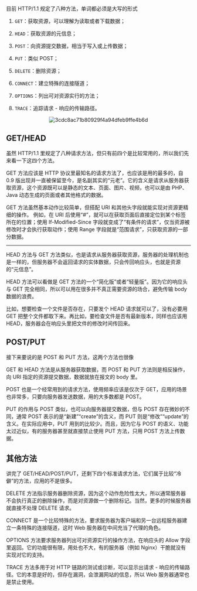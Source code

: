 目前 HTTP/1.1 规定了八种方法，单词都必须是大写的形式

1. `GET`：获取资源，可以理解为读取或者下载数据；

2. `HEAD`：获取资源的元信息；

3. `POST`：向资源提交数据，相当于写入或上传数据；

4. `PUT`：类似 POST；

5. `DELETE`：删除资源；

6. `CONNECT`：建立特殊的连接隧道；

7. `OPTIONS`：列出可对资源实行的方法；

8. `TRACE`：追踪请求 - 响应的传输路径。

   

<center><img src="https://ning-wang.oss-cn-beijing.aliyuncs.com/blog-imags/3cdc8ac71b80929f4a94dfeb9ffe4b6d.jpg" alt="3cdc8ac71b80929f4a94dfeb9ffe4b6d"  /></center>

## GET/HEAD

虽然 HTTP/1.1 里规定了八种请求方法，但只有前四个是比较常用的，所以我们先来看一下这四个方法。

GET 方法应该是 HTTP 协议里最知名的请求方法了，也应该是用的最多的，自 0.9 版出现并一直被保留至今，是名副其实的“元老”。它的含义是请求从服务器获取资源，这个资源既可以是静态的文本、页面、图片、视频，也可以是由 PHP、Java 动态生成的页面或者其他格式的数据。

GET 方法虽然基本动作比较简单，但搭配 URI 和其他头字段就能实现对资源更精细的操作。 例如，在 URI 后使用“#”，就可以在获取页面后直接定位到某个标签所在的位置；使用 If-Modified-Since 字段就变成了“有条件的请求”，仅当资源被修改时才会执行获取动作；使用 Range 字段就是“范围请求”，只获取资源的一部分数据。

--------

HEAD 方法与 GET 方法类似，也是请求从服务器获取资源，服务器的处理机制也是一样的，但服务器不会返回请求的实体数据，只会传回响应头，也就是资源的“元信息”。

HEAD 方法可以看做是 GET 方法的一个“简化版”或者“轻量版”。因为它的响应头与 GET 完全相同，所以可以用在很多并不真正需要资源的场合，避免传输 body 数据的浪费。

比如，想要检查一个文件是否存在，只要发个 HEAD 请求就可以了，没有必要用 GET 把整个文件都取下来。再比如，要检查文件是否有最新版本，同样也应该用 HEAD，服务器会在响应头里把文件的修改时间传回来。

## POST/PUT

接下来要说的是 POST 和 PUT 方法，这两个方法也很像

GET 和 HEAD 方法是从服务器获取数据，而 POST 和 PUT 方法则是相反操作，向 URI 指定的资源提交数据，数据就放在报文的 body 里。

POST 也是一个经常用到的请求方法，使用频率应该是仅次于 GET，应用的场景也非常多，只要向服务器发送数据，用的大多数都是 POST。

PUT 的作用与 POST 类似，也可以向服务器提交数据，但与 POST 存在微妙的不同，通常 POST 表示的是“新建”“create”的含义，而 PUT 则是“修改”“update”的含义。在实际应用中，PUT 用到的比较少。而且，因为它与 POST 的语义、功能太过近似，有的服务器甚至就直接禁止使用 PUT 方法，只用 POST 方法上传数据。





## 其他方法

讲完了 GET/HEAD/POST/PUT，还剩下四个标准请求方法，它们属于比较“冷僻”的方法，应用的不是很多。

DELETE 方法指示服务器删除资源，因为这个动作危险性太大，所以通常服务器不会执行真正的删除操作，而是对资源做一个删除标记。当然，更多的时候服务器就直接不处理 DELETE 请求。

CONNECT 是一个比较特殊的方法，要求服务器为客户端和另一台远程服务器建立一条特殊的连接隧道，这时 Web 服务器在中间充当了代理的角色。

OPTIONS 方法要求服务器列出可对资源实行的操作方法，在响应头的 Allow 字段里返回。它的功能很有限，用处也不大，有的服务器（例如 Nginx）干脆就没有实现对它的支持。

TRACE 方法多用于对 HTTP 链路的测试或诊断，可以显示出请求 - 响应的传输路径。它的本意是好的，但存在漏洞，会泄漏网站的信息，所以 Web 服务器通常也是禁止使用。